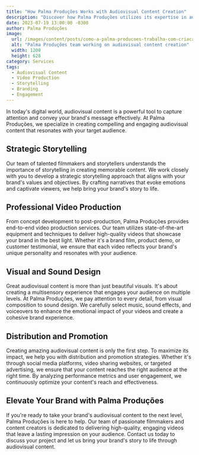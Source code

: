 ```yaml
---
title: "How Palma Produções Works with Audiovisual Content Creation"
description: "Discover how Palma Produções utilizes its expertise in audiovisual content creation to bring your brand's story to life and engage your target audience."
date: 2023-07-19 13:00:00 -0300
author: Palma Produções
image:
  url: /images/content/posts/como-a-palma-producoes-trabalha-com-criacao-de-conteudo-audiovisual.jpg
  alt: "Palma Produções team working on audiovisual content creation"
  width: 1200
  height: 628
category: Services
tags:
  - Audiovisual Content
  - Video Production
  - Storytelling
  - Branding
  - Engagement
---
```


In today's digital world, audiovisual content is a powerful tool to capture attention and convey your brand's message effectively. At Palma Produções, we specialize in creating compelling and engaging audiovisual content that resonates with your target audience.

## Strategic Storytelling

Our team of talented filmmakers and storytellers understands the importance of storytelling in creating memorable content. We work closely with you to develop a strategic storytelling approach that aligns with your brand's values and objectives. By crafting narratives that evoke emotions and captivate viewers, we help bring your brand's story to life.

## Professional Video Production

From concept development to post-production, Palma Produções provides end-to-end video production services. Our team utilizes state-of-the-art equipment and techniques to deliver high-quality videos that showcase your brand in the best light. Whether it's a brand film, product demo, or customer testimonial, we ensure that each video reflects your brand's unique personality and resonates with your audience.

## Visual and Sound Design

Great audiovisual content is more than just beautiful visuals. It's about creating a multisensory experience that engages your audience on multiple levels. At Palma Produções, we pay attention to every detail, from visual composition to sound design. We carefully select music, sound effects, and voiceovers to enhance the emotional impact of your videos and create a cohesive brand experience.

## Distribution and Promotion

Creating amazing audiovisual content is only the first step. To maximize its impact, we help you with distribution and promotion strategies. Whether it's through social media platforms, video sharing websites, or targeted advertising, we ensure that your content reaches the right audience at the right time. By analyzing performance metrics and user engagement, we continuously optimize your content's reach and effectiveness.

## Elevate Your Brand with Palma Produções

If you're ready to take your brand's audiovisual content to the next level, Palma Produções is here to help. Our team of passionate filmmakers and content creators is dedicated to delivering high-quality, engaging videos that leave a lasting impression on your audience. Contact us today to discuss your project and let us bring your brand's story to life through audiovisual content.
